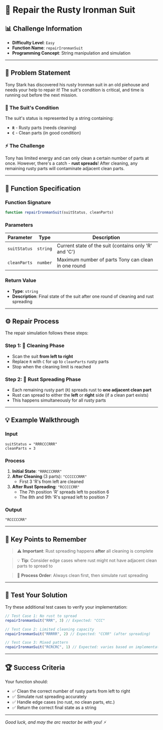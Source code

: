 # 🔧 Repair the Rusty Ironman Suit

## 📊 Challenge Information
- **Difficulty Level**: `Easy`
- **Function Name**: `repairIronmanSuit`
- **Programming Concept**: String manipulation and simulation

---

## 🎯 Problem Statement

Tony Stark has discovered his rusty Ironman suit in an old piehouse and needs your help to repair it! The suit's condition is critical, and time is running out before the next mission.

### 🦾 The Suit's Condition
The suit's status is represented by a string containing:
- **`R`** - Rusty parts (needs cleaning)
- **`C`** - Clean parts (in good condition)

### ⚡ The Challenge
Tony has limited energy and can only clean a certain number of parts at once. However, there's a catch - **rust spreads**! After cleaning, any remaining rusty parts will contaminate adjacent clean parts.

---

## 🔧 Function Specification

### Function Signature
```javascript
function repairIronmanSuit(suitStatus, cleanParts)
```

### Parameters
| Parameter | Type | Description |
|-----------|------|-------------|
| `suitStatus` | `string` | Current state of the suit (contains only 'R' and 'C') |
| `cleanParts` | `number` | Maximum number of parts Tony can clean in one round |

### Return Value
- **Type**: `string`
- **Description**: Final state of the suit after one round of cleaning and rust spreading

---

## ⚙️ Repair Process

The repair simulation follows these steps:

### Step 1: 🧹 Cleaning Phase
- Scan the suit **from left to right**
- Replace `R` with `C` for up to `cleanParts` rusty parts
- Stop when the cleaning limit is reached

### Step 2: 🦠 Rust Spreading Phase
- Each remaining rusty part (`R`) spreads rust to **one adjacent clean part**
- Rust can spread to either the **left** or **right** side (if a clean part exists)
- This happens simultaneously for all rusty parts

---

## 💡 Example Walkthrough

### Input
```
suitStatus = "RRRCCCRRR"
cleanParts = 3
```

### Process
1. **Initial State**: `"RRRCCCRRR"`
2. **After Cleaning** (3 parts): `"CCCCCCRRR"`
   - First 3 'R's from left are cleaned
3. **After Rust Spreading**: `"RCCCCCRR"`
   - The 7th position 'R' spreads left to position 6
   - The 8th and 9th 'R's spread left to position 7

### Output
```
"RCCCCCRR"
```

---

## 🎯 Key Points to Remember

> ⚠️ **Important**: Rust spreading happens **after** all cleaning is complete

> 💡 **Tip**: Consider edge cases where rust might not have adjacent clean parts to spread to

> 🔄 **Process Order**: Always clean first, then simulate rust spreading

---

## 🧪 Test Your Solution

Try these additional test cases to verify your implementation:

```javascript
// Test Case 1: No rust to spread
repairIronmanSuit("RRR", 3) // Expected: "CCC"

// Test Case 2: Limited cleaning capacity
repairIronmanSuit("RRRRR", 2) // Expected: "CCRR" (after spreading)

// Test Case 3: Mixed pattern
repairIronmanSuit("RCRCRC", 1) // Expected: varies based on implementation
```

---

## 🏆 Success Criteria

Your function should:
- ✅ Clean the correct number of rusty parts from left to right
- ✅ Simulate rust spreading accurately
- ✅ Handle edge cases (no rust, no clean parts, etc.)
- ✅ Return the correct final state as a string

---

*Good luck, and may the arc reactor be with you! ⚡*
